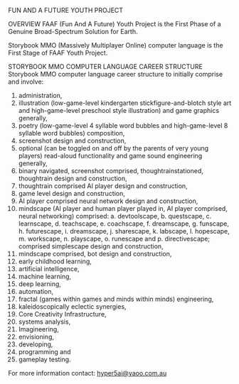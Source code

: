 FUN AND A FUTURE YOUTH PROJECT

OVERVIEW
FAAF (Fun And A Future) Youth Project is the First Phase of a Genuine Broad-Spectrum Solution for Earth.

Storybook MMO (Massively Multiplayer Online) computer language is the First Stage of FAAF Youth Project.

STORYBOOK MMO COMPUTER LANGUAGE CAREER STRUCTURE
Storybook MMO computer language career structure to initially comprise and involve:
1.	administration,
2.	illustration (low-game-level kindergarten stickfigure-and-blotch style art and high-game-level preschool style illustration) and game graphics generally,
3.	poetry (low-game-level 4 syllable word bubbles and high-game-level 8 syllable word bubbles) composition,
4.	screenshot design and construction,
5.	optional (can be toggled on and off by the parents of very young players) read-aloud functionality and game sound engineering generally,
6.	binary navigated, screenshot comprised, thoughtrainstationed, thoughtrain design and construction,
7.	thoughtrain comprised AI player design and construction,
8.	game level design and construction,
9.	AI player comprised neural network design and construction,
10.	mindscape (AI player and human player played in, AI player comprised, neural networking) comprised:
a.	devtoolscape,
b.	questscape,
c.	learnscape,
d.	teachscape,
e.	coachscape,
f.	dreamscape,
g.	funscape,
h.	futurescape,
i.	dreamscape,
j.	sharescape,
k.	labscape,
l.	hopescape,
m.	workscape,
n.	playscape,
o.	runescape and
p.	directivescape;
comprised simplescape design and construction,
11.	mindscape comprised, bot design and construction,
12.	early childhood learning,
13.	artificial intelligence,
14.	machine learning,
15.	deep learning,
16.	automation,
17.	fractal (games within games and minds within minds) engineering,
18.	kaleidoscopically eclectic synergies,
19.	Core Creativity Infrastructure,
20.	systems analysis,
21.	Imagineering,
22.	envisioning,
23.	developing,
24.	programming and
25.	gameplay testing.

For more information contact: hyper5ai@yaoo.com.au
